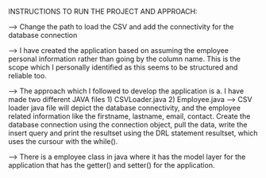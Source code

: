 INSTRUCTIONS TO RUN THE PROJECT AND APPROACH:

--> Change the path to load the CSV and add the connectivity for the database connection

--> I have created the application based on assuming the employee personal information rather than going by the column
name. This is the scope which I personally identified as this seems to be structured and reliable too.

--> The approach which I followed to develop the application is
	a. I have made two different JAVA files
		1) CSVLoader.java
		2) Employee.java
--> CSV loader java file will depict the database connectivity, and the employee related information like the firstname,
lastname, email, contact. Create the database connection using the connection object, pull the data, write the insert query
and print the resultset using the DRL statement resultset, which uses the cursour with the while().

--> There is a employee class in java where it has the model layer for the application that has the getter() and setter() for the
application.

